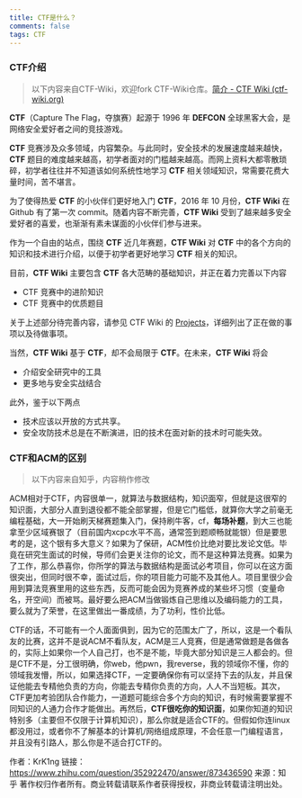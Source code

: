 ```yaml
---
title: CTF是什么？
comments: false
tags: CTF
---
```

### CTF介绍

> 以下内容来自CTF-Wiki，欢迎fork CTF-Wiki仓库。[简介 - CTF Wiki (ctf-wiki.org)](https://ctf-wiki.org/)



**CTF**（Capture The Flag，夺旗赛）起源于 1996 年 **DEFCON** 全球黑客大会，是网络安全爱好者之间的竞技游戏。

**CTF** 竞赛涉及众多领域，内容繁杂。与此同时，安全技术的发展速度越来越快，**CTF** 题目的难度越来越高，初学者面对的门槛越来越高。而网上资料大都零散琐碎，初学者往往并不知道该如何系统性地学习 **CTF** 相关领域知识，常需要花费大量时间，苦不堪言。

为了使得热爱 **CTF** 的小伙伴们更好地入门 **CTF**，2016 年 10 月份，**CTF Wiki** 在 Github 有了第一次 commit。随着内容不断完善，**CTF Wiki** 受到了越来越多安全爱好者的喜爱，也渐渐有素未谋面的小伙伴们参与进来。 

作为一个自由的站点，围绕 **CTF** 近几年赛题，**CTF Wiki** 对 **CTF** 中的各个方向的知识和技术进行介绍，以便于初学者更好地学习 **CTF** 相关的知识。

目前，**CTF Wiki** 主要包含 **CTF** 各大范畴的基础知识，并正在着力完善以下内容

- CTF 竞赛中的进阶知识
- CTF 竞赛中的优质题目

关于上述部分待完善内容，请参见 CTF Wiki 的 [Projects](https://github.com/ctf-wiki/ctf-wiki/projects)，详细列出了正在做的事项以及待做事项。

当然，**CTF Wiki** 基于 **CTF**，却不会局限于 **CTF**。在未来，**CTF Wiki** 将会

- 介绍安全研究中的工具
- 更多地与安全实战结合

此外，鉴于以下两点

- 技术应该以开放的方式共享。
- 安全攻防技术总是在不断演进，旧的技术在面对新的技术时可能失效。

### CTF和ACM的区别

> 以下内容来自知乎，内容稍作修改



ACM相对于CTF，内容很单一，就算法与数据结构，知识面窄，但就是这很窄的知识面，大部分人直到退役都不能全部掌握，但是它门槛低，就算你大学之前毫无编程基础，大一开始刷天梯赛题集入门，保持刷牛客，cf，**每场补题**，到大三也能拿至少区域赛银了（目前国内xcpc水平不高，通常签到题顺畅就能银）但是要思考的是，这个银有多大意义？如果为了保研，ACM性价比绝对要比发论文低。毕竟在研究生面试的时候，导师们会更关注你的论文，而不是这种算法竞赛。如果为了工作，那么恭喜你，你所学的算法与数据结构是面试必考项目，你可以在这方面很突出，但同时很不幸，面试过后，你的项目能力可能不及其他人。项目里很少会用到算法竞赛里用的这些东西，反而可能会因为竞赛养成的某些坏习惯（变量命名，开空间）而被骂。最好要么把ACM当做锻炼自己思维以及编码能力的工具，要么就为了荣誉，在这里做出一番成绩，为了功利，性价比低。



CTF的话，不可能有一个人面面俱到，因为它的范围太广了，所以，这是一个看队友的比赛，这并不是说ACM不看队友，ACM是三人竞赛，但是通常做题是各做各的，实际上如果你一个人自己打，也不是不能，毕竟大部分知识是三人都会的。但是CTF不是，分工很明确，你web，他pwn，我reverse，我的领域你不懂，你的领域我发懵，所以，如果选择CTF，一定要确保你有可以坚持下去的队友，并且保证他能去专精他负责的方向，你能去专精你负责的方向，人人不当短板。其次，CTF更加考验团队合作能力，一道题可能综合多个方向的知识，有时候需要掌握不同知识的人通力合作才能做出。再然后，**CTF很吃你的知识面**，如果你知道的知识特别多（主要但不仅限于计算机知识），那么你就是适合CTF的。但假如你连linux都没用过，或者你不了解基本的计算机/网络组成原理，不会任意一门编程语言，并且没有引路人，那么你是不适合打CTF的。



作者：KrK1ng
链接：https://www.zhihu.com/question/352922470/answer/873436590
来源：知乎
著作权归作者所有。商业转载请联系作者获得授权，非商业转载请注明出处。

